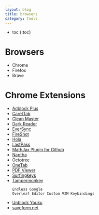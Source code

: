```yaml
---
layout: blog
title: browsers
category: Tools
---
```


- toc
{:toc}

# Browsers

- Chrome
- Firefox
- Brave

# Chrome Extensions

- [Adblock Plus](https://chrome.google.com/webstore/detail/adblock-plus/cfhdojbkjhnklbpkdaibdccddilifddb?utm_source=chrome-ntp-icon)
- [CaretTab](https://chrome.google.com/webstore/detail/carettab-new-tab-clock-an/cojpndognjdcakkimaloeealehpkljna?utm_source=chrome-ntp-icon)
- [Clean Master](https://chrome.google.com/webstore/detail/clean-master-the-best-chr/eagiakjmjnblliacokhcalebgnhellfi?utm_source=chrome-ntp-icon)
- [Dark Reader](https://chrome.google.com/webstore/detail/dark-reader/eimadpbcbfnmbkopoojfekhnkhdbieeh)
- [EverSync](https://chrome.google.com/webstore/detail/eversync-sync-bookmarks-b/iohcojnlgnfbmjfjfkbhahhmppcggdog?utm_source=chrome-ntp-icon)
- [FireShot](https://chrome.google.com/webstore/detail/take-webpage-screenshots/mcbpblocgmgfnpjjppndjkmgjaogfceg?utm_source=chrome-ntp-icon)
- [Hola](https://chrome.google.com/webstore/detail/hola-free-vpn-proxy-unblo/gkojfkhlekighikafcpjkiklfbnlmeio?utm_source=chrome-ntp-icon)
- [LastPass](https://chrome.google.com/webstore/detail/lastpass-free-password-ma/hdokiejnpimakedhajhdlcegeplioahd?utm_source=chrome-ntp-icon)
- [MathJax Plugin for Github](https://chrome.google.com/webstore/detail/mathjax-plugin-for-github/ioemnmodlmafdkllaclgeombjnmnbima)
- [Naptha](https://projectnaptha.com/)
- [Octotree](https://chrome.google.com/webstore/detail/octotree/bkhaagjahfmjljalopjnoealnfndnagc?hl=en-US)
- [OneTab](https://chrome.google.com/webstore/detail/onetab/chphlpgkkbolifaimnlloiipkdnihall?utm_source=chrome-ntp-icon)
- [PDF Viewer](https://chrome.google.com/webstore/detail/pdf-viewer/oemmndcbldboiebfnladdacbdfmadadm?utm_source=chrome-ntp-icon)
- [Surfingkeys](https://chrome.google.com/webstore/detail/surfingkeys/gfbliohnnapiefjpjlpjnehglfpaknnc/related)
- [Tampermonkey](https://chrome.google.com/webstore/detail/tampermonkey/dhdgffkkebhmkfjojejmpbldmpobfkfo?utm_source=chrome-ntp-icon)
  ```
  Endless Google
  Overleaf Editor Custom VIM Keybindings
  ```
- [Unblock Youku](https://chrome.google.com/webstore/detail/unblock-youku/pdnfnkhpgegpcingjbfihlkjeighnddk?utm_source=chrome-ntp-icon)
- [saveform.net](https://en.savefrom.net/savefrom-helper-for-google-chrome.php)
